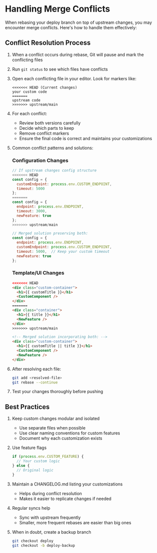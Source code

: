 # Handling Merge Conflicts

When rebasing your deploy branch on top of upstream changes, you may encounter merge conflicts. Here's how to handle them effectively:

## Conflict Resolution Process

1. When a conflict occurs during rebase, Git will pause and mark the conflicting files
2. Run `git status` to see which files have conflicts
3. Open each conflicting file in your editor. Look for markers like:
   ```
   <<<<<<< HEAD (Current changes)
   your custom code
   =======
   upstream code
   >>>>>>> upstream/main
   ```

4. For each conflict:
   - Review both versions carefully
   - Decide which parts to keep
   - Remove conflict markers
   - Ensure the final code is correct and maintains your customizations

5. Common conflict patterns and solutions:

   ### Configuration Changes
   ```javascript
   // If upstream changes config structure
   <<<<<<< HEAD
   const config = {
     customEndpoint: process.env.CUSTOM_ENDPOINT,
     timeout: 5000
   };
   =======
   const config = {
     endpoint: process.env.ENDPOINT,
     timeout: 3000,
     newFeature: true
   };
   >>>>>>> upstream/main

   // Merged solution preserving both:
   const config = {
     endpoint: process.env.ENDPOINT,
     customEndpoint: process.env.CUSTOM_ENDPOINT,
     timeout: 5000,  // Keep your custom timeout
     newFeature: true
   };
   ```

   ### Template/UI Changes
   ```html
   <<<<<<< HEAD
   <div class="custom-container">
     <h1>{{ customTitle }}</h1>
     <CustomComponent />
   </div>
   =======
   <div class="container">
     <h1>{{ title }}</h1>
     <NewFeature />
   </div>
   >>>>>>> upstream/main

   <!-- Merged solution incorporating both: -->
   <div class="custom-container">
     <h1>{{ customTitle || title }}</h1>
     <CustomComponent />
     <NewFeature />
   </div>
   ```

6. After resolving each file:
   ```bash
   git add <resolved-file>
   git rebase --continue
   ```

7. Test your changes thoroughly before pushing

## Best Practices

1. Keep custom changes modular and isolated
   - Use separate files when possible
   - Use clear naming conventions for custom features
   - Document why each customization exists

2. Use feature flags
   ```javascript
   if (process.env.CUSTOM_FEATURE) {
     // Your custom logic
   } else {
     // Original logic
   }
   ```

3. Maintain a CHANGELOG.md listing your customizations
   - Helps during conflict resolution
   - Makes it easier to replicate changes if needed

4. Regular syncs help
   - Sync with upstream frequently
   - Smaller, more frequent rebases are easier than big ones

5. When in doubt, create a backup branch
   ```bash
   git checkout deploy
   git checkout -b deploy-backup
   ```